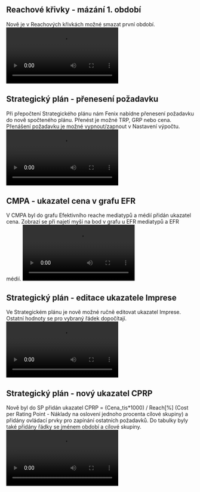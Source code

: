 ﻿---
categories: [fenix]
layout: fenix
---
## Reachové křivky - mázání 1. období
Nově je v Reachových křivkách možné smazat první období. 
<video src="{{site.url}}/data/mazani_1obdobi.mp4" type="video/mp4" controls></video>

## Strategický plán - přenesení požadavku
Při přepočtení Strategického plánu nám Fenix nabídne přenesení požadavku do nově spočteného plánu. 
Přenést je možné TRP, GRP nebo cena. Přenášení požadavku je možné vypnout/zapnout v Nastavení výpočtu.
<video src="{{site.url}}/data/preneseni_pozadavku.mp4" type="video/mp4" controls></video>

## CMPA - ukazatel cena v grafu EFR
V CMPA byl do grafu Efektivního reache mediatypů a médií přidán ukazatel cena. 
Zobrazí se při najetí myší na bod v grafu u EFR mediatypů a EFR médií.
<video src="{{site.url}}/data/cena_EFR.mp4" type="video/mp4" controls></video>

## Strategický plán - editace ukazatele Imprese
Ve Strategickém plánu je nově možné ručně editovat ukazatel Imprese. Ostatní hodnoty se pro vybraný řádek dopočítají.
<video src="{{site.url}}/data/cena_EFR.mp4" type="video/mp4" controls></video>

## Strategický plán - nový ukazatel CPRP
Nově byl do SP přidán ukazatel  CPRP = (Cena_tis*1000) / Reach[%] (Cost per Rating Point - Náklady na oslovení jednoho procenta cílové skupiny) a přidány ovládací prvky pro zapínání ostatních požadavků. 
Do tabulky byly také přidány řádky se jménem období a cílové skupiny.
<video src="{{site.url}}/data/ostatni_pozadavky.mp4" type="video/mp4" controls></video>
